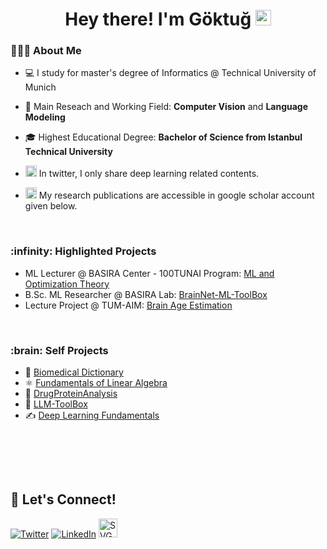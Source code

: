 <h1 align="center"> Hey there! I'm Göktuğ <img src="https://github.com/souvikguria98/souvikguria98/blob/master/Hi.gif" width="25"></h1>


<h3> 👨🏻‍💻 About Me </h3>

- 💻 I study for master's degree of Informatics @ Technical University of Munich

- 🔭 Main Reseach and Working Field: **Computer Vision** and **Language Modeling**

- 🎓 Highest Educational Degree: **Bachelor of Science from Istanbul Technical University**

-  <img src="https://upload.wikimedia.org/wikipedia/commons/c/ce/X_logo_2023.svg" alt="SVG logo" width="18" height="18"> In twitter, I only share deep learning related contents.

- <img src="https://upload.wikimedia.org/wikipedia/commons/c/c7/Google_Scholar_logo.svg" alt="SVG logo" width="18" height="18">  My research publications are accessible in google scholar account given below.


<br />

<h3> :infinity: Highlighted Projects </h3>

- ML Lecturer @ BASIRA Center - 100TUNAI Program: [ML and Optimization Theory](https://github.com/GoktugGuvercin/Machine-Learning-and-Optimization-Theory)
- B.Sc. ML Researcher @ BASIRA Lab: [BrainNet-ML-ToolBox](https://github.com/basiralab/BrainNet-ML-ToolBox)
- Lecture Project @ TUM-AIM: [Brain Age Estimation](https://github.com/GoktugGuvercin/Brain-Age-Estimation)

<br />

<h3> :brain: Self Projects </h3>

* :microscope: [Biomedical Dictionary](https://github.com/GoktugGuvercin/Biomedical-Dictionary)
* :atom_symbol: [Fundamentals of Linear Algebra](https://github.com/GoktugGuvercin/Linear-Algebra)
* :dna: [DrugProteinAnalysis](https://github.com/GoktugGuvercin/DrugProteinAnalysis)
* :book: [LLM-ToolBox](https://github.com/GoktugGuvercin/LLM-ToolBox)
* ✍️ [Deep Learning Fundamentals](https://github.com/GoktugGuvercin/The-Theory-of-Deep-Learning)
<br />

<br><br>

## 🔗 Let's Connect!
<a href="https://x.com/GuvercinGoktug" target="_blank"><img alt="Twitter" src="https://img.shields.io/badge/twitter-%231DA1F2.svg?&style=for-the-badge&logo=twitter&logoColor=white" /></a>
<a href="https://www.linkedin.com/in/goktug-guvercin/" target="_blank"><img alt="LinkedIn" src="https://img.shields.io/badge/linkedin-%230077B5.svg?&style=for-the-badge&logo=linkedin&logoColor=white" /></a>
<a href="https://scholar.google.com/citations?user=u039MGkAAAAJ&hl=en" target="_blank"><img src="https://upload.wikimedia.org/wikipedia/commons/c/c7/Google_Scholar_logo.svg" alt="SVG logo" width="30" height="30"> </a>

